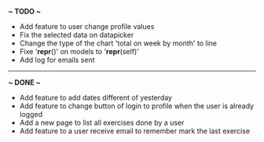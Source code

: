 **~ TODO ~**

- Add feature to user change profile values
- Fix the selected data on datapicker 
- Change the type of the chart 'total on week by month' to line
- Fixe '__repr__()' on models to '__repr__(self)'
- Add log for emails sent

***

**~ DONE ~**

- Add feature to add dates different of yesterday
- Add feature to change button of login to profile when the user is already logged
- Add a new page to list all exercises done by a user
- Add feature to a user receive email to remember mark the last exercise



